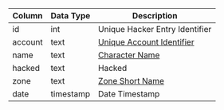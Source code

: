 | Column  | Data Type | Description                                                                         |
| ------- | --------- | ----------------------------------------------------------------------------------- |
| id      | int       | Unique Hacker Entry Identifier                                                      |
| account | text      | [Unique Account Identifier](account.md)                                             |
| name    | text      | [Character Name](character_data.md)                                                 |
| hacked  | text      | Hacked                                                                              |
| zone    | text      | [Zone Short Name](https://eqemu.gitbook.io/server/categories/reference-lists/zones) |
| date    | timestamp | Date Timestamp                                                                      |
